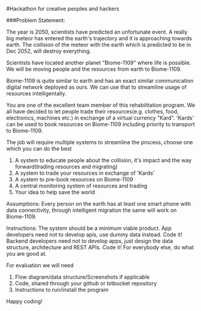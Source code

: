 #Hackathon for creative peoples and hackers

###Problem Statement:

The year is 2050, scientists have predicted an unfortunate event. A really big meteor has entered the earth's trajectory and it is approaching towards earth. The collision of the meteor with the earth which is predicted to be in Dec 2052, will destroy everything.

Scientists have located another planet "Biome-1109" where life is possible. We will be moving people and the resources from earth to Biome-1109.

Biome-1109 is quite similar to earth and has an exact similar communication digital network deployed as ours. We can use that to streamline usage of resources intelligentally.

You are one of the excellent team member of this rehabilitation program. We all have decided to let people trade their resources(e.g. clothes, food, electronics, machines etc.) in exchange of a virtual currency "Kard". 'Kards' can be used to book resources on Biome-1109 including priority to transport to Biome-1109.

The job will require multiple systems to streamline the process, choose one which you can do the best
1. A system to educate people about the collision, it's impact and the way forward(trading resources and migrating)
2. A system to trade your resources in exchange of 'Kards'
3. A system to pre-book resources on Biome-1109
4. A central monitoring system of resources and trading
5. Your idea to help save the world

Assumptions:
Every person on the earth has at least one smart phone with data connectivity, through intelligent migration the same will work on Biome-1109.

Instructions:
The system should be a minimum viable product. 
App developers need not to develop apis, use dummy data instead. Code it!
Backend developers need not to develop apps, just design the data structure, architecture and REST APIs. Code it!
For everybody else, do what you are good at.
 
For evaluation we will need
1. Flow diagram/data structure/Screenshots if applicable
2. Code, shared through your github or bitbucket repository
3. Instructions to run/install the program


Happy coding!
